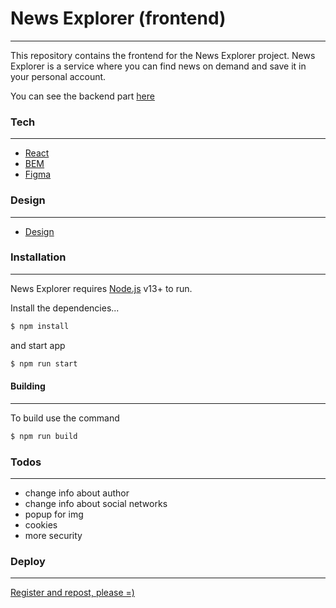 # News Explorer (frontend)
___


This repository contains the frontend for the News Explorer project. News Explorer is a service where you can find news on demand and save it in your personal account.

You can see the backend part [here](https://github.com/TuretskayaIrina/news-explorer-api)
### Tech
___

* [React](https://ru.reactjs.org/)
* [BEM](https://ru.bem.info/)
* [Figma](https://www.figma.com/)

### Design
___

* [Design](https://www.figma.com/file/Dhl21eRzzbFMBe0DU9SglF/Diploma-WEB-v2.0-(for-students)?node-id=0%3A1)

### Installation
___

News Explorer requires [Node.js](https://nodejs.org/) v13+ to run.

Install the dependencies...
```sh
$ npm install 
```
and start app
```sh
$ npm run start
```
#### Building
___
To build use the command
```sh
$ npm run build
```

### Todos
___

- change info about author
- change info about social networks
- popup for img
- cookies
- more security

### Deploy
___

[Register and repost, please =)](https://avocado.students.nomoreparties.xyz/)
